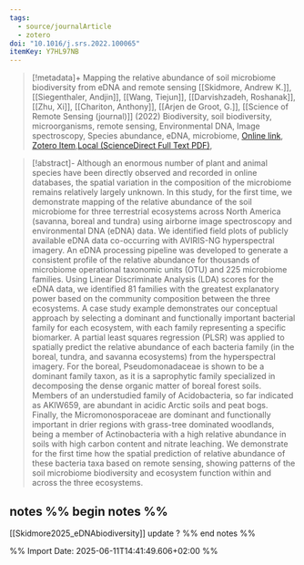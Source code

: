 ```yaml
---
tags:
  - source/journalArticle
  - zotero
doi: "10.1016/j.srs.2022.100065"
itemKey: Y7HL97NB
---
```

>[!metadata]+
> Mapping the relative abundance of soil microbiome biodiversity from eDNA and remote sensing
> [[Skidmore, Andrew K.]], [[Siegenthaler, Andjin]], [[Wang, Tiejun]], [[Darvishzadeh, Roshanak]], [[Zhu, Xi]], [[Chariton, Anthony]], [[Arjen de Groot, G.]], 
> [[Science of Remote Sensing (journal)]] (2022)
> Biodiversity, soil biodiversity, microorganisms, remote sensing, Environmental DNA, Image spectroscopy, Species abundance, eDNA, microbiome, 
> [Online link](https://www.sciencedirect.com/science/article/pii/S266601722200027X), [Zotero Item](zotero://select/library/items/Y7HL97NB),[Local (ScienceDirect Full Text PDF)](file://C:/Users/aburg/Documents/references/zotero/storage/FSP4DAE7/Skidmore2022_Mappingrelative.pdf), 


>[!abstract]-
>Although an enormous number of plant and animal species have been directly observed and recorded in online databases, the spatial variation in the composition of the microbiome remains relatively largely unknown. In this study, for the first time, we demonstrate mapping of the relative abundance of the soil microbiome for three terrestrial ecosystems across North America (savanna, boreal and tundra) using airborne image spectroscopy and environmental DNA (eDNA) data. We identified field plots of publicly available eDNA data co-occurring with AVIRIS-NG hyperspectral imagery. An eDNA processing pipeline was developed to generate a consistent profile of the relative abundance for thousands of microbiome operational taxonomic units (OTU) and 225 microbiome families. Using Linear Discriminate Analysis (LDA) scores for the eDNA data, we identified 81 families with the greatest explanatory power based on the community composition between the three ecosystems. A case study example demonstrates our conceptual approach by selecting a dominant and functionally important bacterial family for each ecosystem, with each family representing a specific biomarker. A partial least squares regression (PLSR) was applied to spatially predict the relative abundance of each bacteria family (in the boreal, tundra, and savanna ecosystems) from the hyperspectral imagery. For the boreal, Pseudomonadaceae is shown to be a dominant family taxon, as it is a saprophytic family specialized in decomposing the dense organic matter of boreal forest soils. Members of an understudied family of Acidobacteria, so far indicated as AKIW659, are abundant in acidic Arctic soils and peat bogs. Finally, the Micromonosporaceae are dominant and functionally important in drier regions with grass-tree dominated woodlands, being a member of Actinobacteria with a high relative abundance in soils with high carbon content and nitrate leaching. We demonstrate for the first time how the spatial prediction of relative abundance of these bacteria taxa based on remote sensing, showing patterns of the soil microbiome biodiversity and ecosystem function within and across the three ecosystems.

## notes %% begin notes %%
[[Skidmore2025_eDNAbiodiversity]] update ?
%% end notes %%

%% Import Date: 2025-06-11T14:41:49.606+02:00 %%
